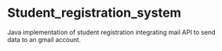 # Student_registration_system
 Java implementation of student registration integrating mail API to send data to an gmail account.
